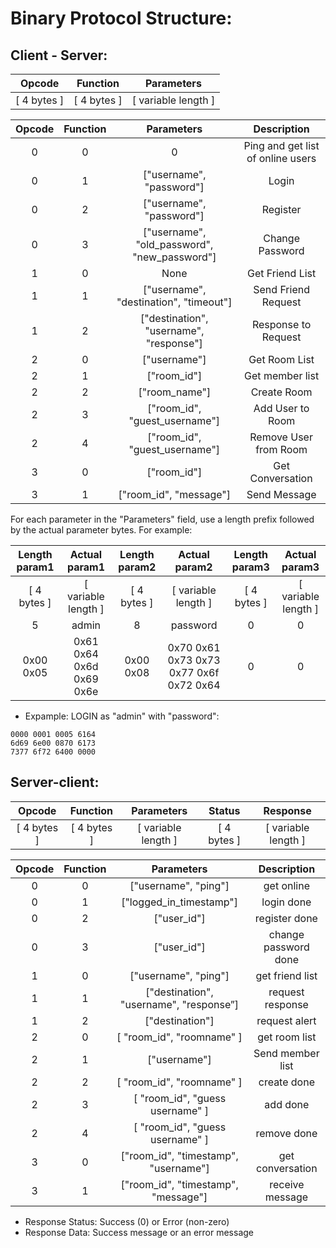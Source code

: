 # Binary Protocol Structure:
## Client - Server:
| Opcode | Function | Parameters | 
| :---: | :---: | :---: |
| [ 4 bytes ] | [ 4 bytes ] | [ variable length ] |


| Opcode | Function | Parameters | Description |
| :---: | :---: | :---: | :--: |
| 0 | 0 | 0 | Ping and get list of online users |
| 0 | 1 | ["username", "password"] | Login | 
| 0 | 2 | ["username", "password"] | Register |
| 0 | 3 | ["username", "old_password", "new_password"] | Change Password |
| 1 | 0 | None | Get Friend List |
| 1 | 1 | ["username", "destination", "timeout"] | Send Friend Request |
| 1 | 2 | ["destination", "username", "response"] | Response to Request |
| 2 | 0 | ["username"] | Get Room List |
| 2 | 1 | ["room_id"] | Get member list |
| 2 | 2 | ["room_name"] | Create Room |
| 2 | 3 | ["room_id", "guest_username"] | Add User to Room |
| 2 | 4 | ["room_id", "guest_username"] | Remove User from Room |
| 3 | 0 | ["room_id"] | Get Conversation |
| 3 | 1 | ["room_id", "message"] | Send Message |

For each parameter in the "Parameters" field, use a length prefix followed by the actual parameter bytes. For example:

| Length param1 | Actual param1 | Length param2 | Actual param2 | Length param3 | Actual param3 |
| :---: | :---: | :---: | :---: | :---: | :---: |
| [ 4 bytes ] | [ variable length ] | [ 4 bytes ] | [ variable length ] | [ 4 bytes ] | [ variable length ] |
| 5 | admin | 8 | password | 0 | 0 |
| 0x00 0x05 | 0x61 0x64 0x6d 0x69 0x6e | 0x00 0x08 | 0x70 0x61 0x73 0x73 0x77 0x6f 0x72 0x64 | 0 | 0 | 

- Expample: LOGIN as "admin" with "password": 
```
0000 0001 0005 6164
6d69 6e00 0870 6173
7377 6f72 6400 0000
```

## Server-client:
| Opcode | Function | Parameters | Status | Response |
| :---: | :---: | :---: | :--: | :--: |
| [ 4 bytes ] | [ 4 bytes ] | [ variable length ] | [ 4 bytes ] | [ variable length ] |

| Opcode | Function | Parameters | Description |
| :---: | :---: | :---: | :--: |
| 0 | 0 | ["username", "ping"] | get online |
| 0 | 1 | ["logged_in_timestamp"] | login done |
| 0 | 2 | ["user_id"] | register done |
| 0 | 3 | ["user_id"] | change password done |
| 1 | 0 | ["username", "ping"] | get friend list |
| 1 | 1 | ["destination", "username", "response”] | request response |
| 1 | 2 | ["destination"] | request alert |
| 2 | 0 | [ "room_id", "roomname" ] | get room list |
| 2 | 1 | ["username"] | Send member list |
| 2 | 2 | [ "room_id", "roomname" ] | create done |
| 2 | 3 | [ "room_id", "guess username" ] | add done |
| 2 | 4 | [ "room_id", "guess username" ] | remove done |
| 3 | 0 | ["room_id", "timestamp", "username"] | get conversation |
| 3 | 1 | ["room_id", "timestamp", "message"] | receive message |

- Response Status: Success (0) or Error (non-zero)
- Response Data: Success message or an error message
